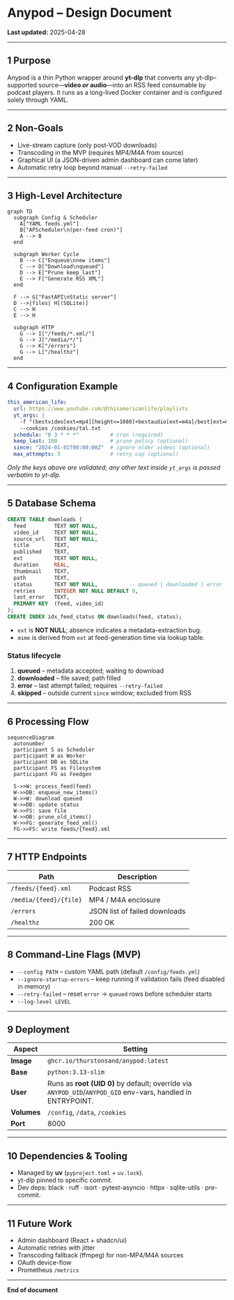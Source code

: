 # Anypod – Design Document

**Last updated:** 2025-04-28

---

## 1  Purpose
Anypod is a thin Python wrapper around **yt-dlp** that converts any yt-dlp–supported source—**video *or* audio**—into an RSS feed consumable by podcast players. It runs as a long-lived Docker container and is configured solely through YAML.

---

## 2  Non-Goals
* Live-stream capture (only post-VOD downloads)
* Transcoding in the MVP (requires MP4/M4A from source)
* Graphical UI (a JSON-driven admin dashboard can come later)
* Automatic retry loop beyond manual `--retry-failed`

---

## 3  High-Level Architecture
```mermaid
graph TD
  subgraph Config & Scheduler
    A["YAML feeds.yml"]
    B["APScheduler\n(per-feed cron)"]
    A --> B
  end

  subgraph Worker Cycle
    B --> C["Enqueue\nnew items"]
    C --> D["Download\nqueued"]
    D --> E["Prune keep_last"]
    E --> F["Generate RSS XML"]
  end

  F --> G["FastAPI\nStatic server"]
  D -->|files| H[(SQLite)]
  C --> H
  E --> H

  subgraph HTTP
    G --> I["/feeds/*.xml/"]
    G --> J["/media/*/"]
    G --> K["/errors"]
    G --> L["/healthz"]
  end
```

---

## 4  Configuration Example
```yaml
this_american_life:
  url: https://www.youtube.com/@thisamericanlife/playlists
  yt_args: |
    -f "(bestvideo[ext=mp4][height<=1080]+bestaudio[ext=m4a]/best[ext=mp4])"
    --cookies /cookies/tal.txt
  schedule: "0 3 * * *"          # cron (required)
  keep_last: 100                 # prune policy (optional)
  since: "2024-01-01T00:00:00Z"  # ignore older videos (optional)
  max_attempts: 3                # retry cap (optional)
```
*Only the keys above are validated; any other text inside `yt_args` is passed verbatim to yt-dlp.*

---

## 5  Database Schema
```sql
CREATE TABLE downloads (
  feed         TEXT NOT NULL,
  video_id     TEXT NOT NULL,
  source_url   TEXT NOT NULL,
  title        TEXT,
  published    TEXT,
  ext          TEXT NOT NULL,
  duration     REAL,
  thumbnail    TEXT,
  path         TEXT,
  status       TEXT NOT NULL,          -- queued | downloaded | error | skipped
  retries      INTEGER NOT NULL DEFAULT 0,
  last_error   TEXT,
  PRIMARY KEY  (feed, video_id)
);
CREATE INDEX idx_feed_status ON downloads(feed, status);
```
* `ext` is **NOT NULL**; absence indicates a metadata-extraction bug.
* `mime` is derived from `ext` at feed-generation time via lookup table.

### Status lifecycle
1. **queued** – metadata accepted; waiting to download
2. **downloaded** – file saved; path filled
3. **error** – last attempt failed; requires `--retry-failed`
4. **skipped** – outside current `since` window; excluded from RSS

---

## 6  Processing Flow
```mermaid
sequenceDiagram
  autonumber
  participant S as Scheduler
  participant W as Worker
  participant DB as SQLite
  participant FS as Filesystem
  participant FG as Feedgen

  S->>W: process_feed(feed)
  W->>DB: enqueue_new_items()
  W->>W: download queued
  W->>DB: update status
  W->>FS: save file
  W->>DB: prune_old_items()
  W->>FG: generate_feed_xml()
  FG->>FS: write feeds/{feed}.xml
```

---

## 7  HTTP Endpoints
| Path | Description |
|------|-------------|
| `/feeds/{feed}.xml` | Podcast RSS |
| `/media/{feed}/{file}` | MP4 / M4A enclosure |
| `/errors` | JSON list of failed downloads |
| `/healthz` | 200 OK |

---

## 8  Command-Line Flags (MVP)
* `--config PATH` – custom YAML path (default `/config/feeds.yml`)
* `--ignore-startup-errors` – keep running if validation fails (feed disabled in memory)
* `--retry-failed` – reset `error` → `queued` rows before scheduler starts
* `--log-level LEVEL`

---

## 9  Deployment
| Aspect | Setting |
|--------|---------|
| **Image** | `ghcr.io/thurstonsand/anypod:latest` |
| **Base** | `python:3.13-slim` |
| **User** | Runs as **root (UID 0)** by default; override via `ANYPOD_UID`/`ANYPOD_GID` env-vars, handled in ENTRYPOINT. |
| **Volumes** | `/config`, `/data`, `/cookies` |
| **Port** | 8000 |

---

## 10  Dependencies & Tooling
* Managed by **uv** (`pyproject.toml` + `uv.lock`).
* yt-dlp pinned to specific commit.
* Dev deps: black · ruff · isort · pytest-asyncio · httpx · sqlite-utils · pre-commit.

---

## 11  Future Work
* Admin dashboard (React + shadcn/ui)
* Automatic retries with jitter
* Transcoding fallback (ffmpeg) for non-MP4/M4A sources
* OAuth device-flow
* Prometheus `/metrics`

---
**End of document**
